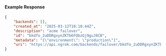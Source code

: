 <!-- Code generated for API Clients. DO NOT EDIT. -->

#### Example Response

```json
{
	"backends": [],
	"created_at": "2025-03-12T10:10:44Z",
	"description": "acme failover",
	"id": "bkdfo_2uDDRgxynZKTb6FQbzGj9guJ8CB",
	"metadata": "{\"environment\": \"production\"}",
	"uri": "https://api.ngrok.com/backends/failover/bkdfo_2uDDRgxynZKTb6FQbzGj9guJ8CB"
}
```
